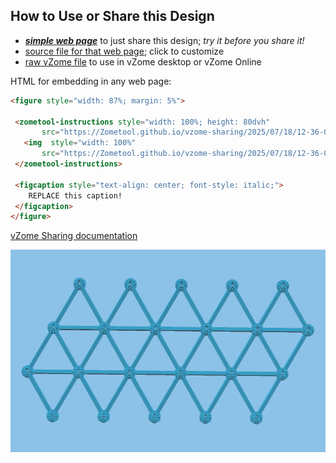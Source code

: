 
## How to Use or Share this Design

 - [***simple web page***](<https://Zometool.github.io/vzome-sharing/2025/07/18/12-36-01-SOL-20-Icosa-unfold/>) to just share this design; *try it before you share it!*
 - [source file for that web page](<https://github.com/Zometool/vzome-sharing/edit/main/2025/07/18/12-36-01-SOL-20-Icosa-unfold/index.md>); click to customize
 - [raw vZome file](<https://raw.githubusercontent.com/Zometool/vzome-sharing/main/2025/07/18/12-36-01-SOL-20-Icosa-unfold/SOL-20-Icosa-unfold.vZome>) to use in vZome desktop or vZome Online
 
 HTML for embedding in any web page:
 ```html
<figure style="width: 87%; margin: 5%">
  
  <zometool-instructions style="width: 100%; height: 80dvh"
        src="https://Zometool.github.io/vzome-sharing/2025/07/18/12-36-01-SOL-20-Icosa-unfold/SOL-20-Icosa-unfold.vZome" >
    <img  style="width: 100%"
        src="https://Zometool.github.io/vzome-sharing/2025/07/18/12-36-01-SOL-20-Icosa-unfold/SOL-20-Icosa-unfold.png" >
  </zometool-instructions>

  <figcaption style="text-align: center; font-style: italic;">
     REPLACE this caption!
  </figcaption>
</figure>

 ```

[vZome Sharing documentation](https://vzome.github.io/vzome/sharing.html#how-it-works)

![Image](<SOL-20-Icosa-unfold.png>)

